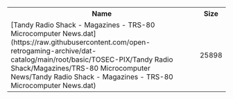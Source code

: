 <table>
<tr><th>Name</th><th>Size</th></tr>
<tr><td>[Tandy Radio Shack - Magazines - TRS-80 Microcomputer News.dat](https://raw.githubusercontent.com/open-retrogaming-archive/dat-catalog/main/root/basic/TOSEC-PIX/Tandy Radio Shack/Magazines/TRS-80 Microcomputer News/Tandy Radio Shack - Magazines - TRS-80 Microcomputer News.dat)</td><td>25898</td></tr>
</table>
